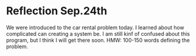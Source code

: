 Reflection Sep.24th
====================
We were introduced to the car rental problem today. 
I learned about how complicated can creating a system be.
I am still kinf of confused about this program, but I think I will get there soon.
HMW: 100-150 words defining the problem.
